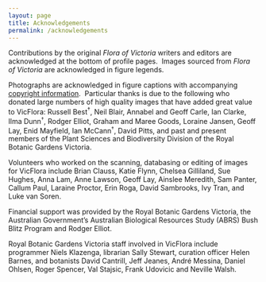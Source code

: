 ```yaml
---
layout: page
title: Acknowledgements
permalink: /acknowledgements
---
```


Contributions by the original _Flora of Victoria_ writers and editors are acknowledged at the bottom of profile pages.  Images sourced from _Flora of Victoria_ are acknowledged in figure legends.

Photographs are acknowledged in figure captions with accompanying [copyright information](http://vicflora.rbg.vic.gov.au/flora/help#Copyright).  Particular thanks is due to the following who donated large numbers of high quality images that have added great value to VicFlora: Russell Best<sup>†</sup>, Neil Blair, Annabel and Geoff Carle, Ian Clarke, Ilma Dunn<sup><span style="font-size:10.8333px">†</span></sup>, Rodger Elliot, Graham and Maree Goods, Loraine Jansen, Geoff Lay, Enid Mayfield, Ian McCann<sup><span style="font-size:10.8333px">†</span></sup>, David Pitts, and past and present members of the Plant Sciences and Biodiversity Division of the Royal Botanic Gardens Victoria.

Volunteers who worked on the scanning, databasing or editing of images for VicFlora include Brian Clauss, Katie Flynn, Chelsea Gilliland, Sue Hughes, Anna Lam, Anne Lawson, Geoff Lay, Ainslee Meredith, Sam Panter, Callum Paul, Laraine Proctor, Erin Roga, David Sambrooks, Ivy Tran, and Luke van Soren.

Financial support was provided by the Royal Botanic Gardens Victoria, the Australian Government’s Australian Biological Resources Study (ABRS) Bush Blitz Program and Rodger Elliot.

Royal Botanic Gardens Victoria staff involved in VicFlora include programmer Niels Klazenga, librarian Sally Stewart, curation officer Helen Barnes, and botanists David Cantrill, Jeff Jeanes, André Messina, Daniel Ohlsen, Roger Spencer, Val Stajsic, Frank Udovicic and Neville Walsh.
